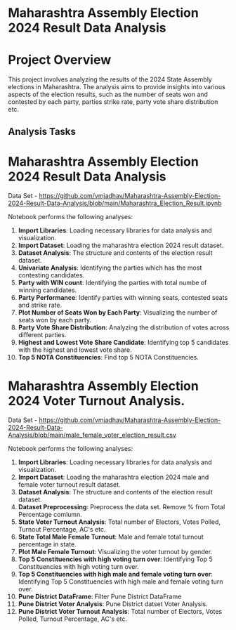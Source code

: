 # Maharashtra Assembly Election 2024 Result Data Analysis

# Project Overview

This project involves analyzing the results of the 2024 State Assembly elections in Maharashtra. The analysis aims to provide insights into various aspects of the election results, such as the number of seats won and contested by each party, parties strike rate, party vote share distribution etc.

## Analysis Tasks

# Maharashtra Assembly Election 2024 Result Data Analysis 
Data Set - https://github.com/vmjadhav/Maharashtra-Assembly-Election-2024-Result-Data-Analysis/blob/main/Maharashtra_Election_Result.ipynb

Notebook performs the following analyses:
1. **Import Libraries**: Loading necessary libraries for data analysis and visualization.
2. **Import Dataset**: Loading the maharashtra election 2024 result dataset.
3. **Dataset Analysis**:  The structure and contents of the election result dataset.
4. **Univariate Analysis**: Identifying the parties which has the most contesting candidates.
5. **Party with WIN count**: Identifying the parties with total numbe of winning candidates.
6. **Party Performance**: Identify parties with winning seats, contested seats and strike rate. 
7. **Plot Number of Seats Won by Each Party**: Visualizing the number of seats won by each party.
8. **Party Vote Share Distribution**: Analyzing the distribution of votes across different parties.
9. **Highest and Lowest Vote Share Candidate**: Identifying top 5 candidates with the highest and lowest vote share.
10. **Top 5 NOTA Constituencies**: Find top 5 NOTA Constituencies.

# Maharashtra Assembly Election 2024 Voter Turnout Analysis.
Data Set - https://github.com/vmjadhav/Maharashtra-Assembly-Election-2024-Result-Data-Analysis/blob/main/male_female_voter_election_result.csv

Notebook performs the following analyses:
1. **Import Libraries**: Loading necessary libraries for data analysis and visualization.
2. **Import Dataset**: Loading the maharashtra election 2024 male and female voter turnout result dataset.
3. **Dataset Analysis**:  The structure and contents of the election result dataset.
4. **Dataset Preprocessing**: Preprocess the data set. Remove % from Total Percentage comlumn.
5. **State Voter Turnout Analysis**: Total number of Electors, Votes Polled, Turnout Percentage, AC's etc.
6. **State Total Male Female Turnout**: Male and female total turnout percentage in state.
7. **Plot Male Female Turnout**: Visualizing the voter turnout by gender.
8. **Top 5 Constituencies with high voting turn over**: Identifying Top 5 Constituencies with high voting turn over.
9. **Top 5 Constituencies with high male and female voting turn over**: Identifying Top 5 Constituencies with high male and female voting turn over.
10. **Pune District DataFrame**: Filter Pune District DataFrame
11. **Pune District Voter Analysis**: Pune District datset Voter Analysis.
12. **Pune District Voter Turnout Analysis**: Total number of Electors, Votes Polled, Turnout Percentage, AC's etc.



